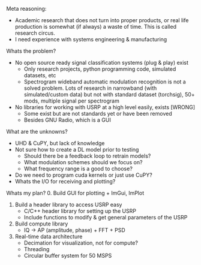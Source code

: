 Meta reasoning:
- Academic research that does not turn into proper products, or real life production is
somewhat (if always) a waste of time. This is called research circus.
- I need experience with systems engineering & manufacturing

Whats the problem?
- No open source ready signal classification systems (plug & play) exist
    - Only research projects, python programming code, simulated datasets, etc
    - Spectrogram wideband automatic modulation recognition is not a solved
      problem. Lots of research in narrowband (with simulated/custom data) but
      not with standard dataset (torchsig), 50+ mods, multiple signal per
      spectrogram
- No libraries for working with USRP at a high level easily, exists [WRONG]
    - Some exist but are not standards yet or have been removed
    - Besides GNU Radio, which is a GUI

What are the unknowns?
- UHD & CuPY, but lack of knowledge
- Not sure how to create a DL model prior to testing
    - Should there be a feedback loop to retrain models?
    - What modulation schemes should we focus on?
    - What frequency range is a good to choose?
- Do we need to program cuda kernels or just use CuPY?
- Whats the I/O for receiving and plotting?

Whats my plan?
0. Build GUI for plotting
    + ImGui, ImPlot
1. Build a header library to access USRP easy
    + C/C++ header library for setting up the USRP
    + Include functions to modify & get general parameters of the USRP
2. Build compute library
    + IQ -> AP (amplitude, phase) + FFT + PSD
3. Real-time data architecture
    + Decimation for visualization, not for compute?
    + Threading
    + Circular buffer system for 50 MSPS
